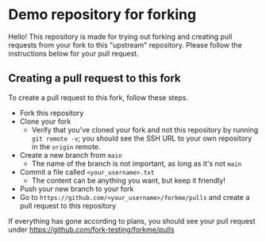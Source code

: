 # Demo repository for forking
Hello! This repository is made for trying out forking
and creating pull requests from your fork to this
"upstream" repository. Please follow the instructions
below for your pull request.

## Creating a pull request to this fork
To create a pull request to this fork, follow these
steps.

* Fork this repository
* Clone your fork
    - Verify that you've cloned your fork and not this
      repository by running `git remote -v`; you should see
      the SSH URL to your own repository in the `origin`
      remote.
* Create a new branch from `main`
    - The name of the branch is not important, as long as it's not
      `main`
* Commit a file called `<your_username>.txt`
    - The content can be anything you want, but keep it friendly!
* Push your new branch to your fork
* Go to `https://github.com/<your_username>/forkme/pulls` and create
  a pull request to this repository

If everything has gone according to plans, you should see your pull
request under https://github.com/fork-testing/forkme/pulls
